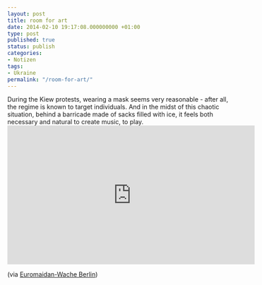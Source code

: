 ```yaml
---
layout: post
title: room for art
date: 2014-02-10 19:17:08.000000000 +01:00
type: post
published: true
status: publish
categories:
- Notizen
tags:
- Ukraine
permalink: "/room-for-art/"
---
```

<p>
	During the Kiew protests, wearing a mask seems very reasonable - after all, the regime is known to target individuals. And in the midst of this chaotic situation, behind a barricade made of sacks filled with ice, it feels both necessary and natural to create music, to play.<br />

<iframe width="560" height="315" src="https://www.youtube.com/embed/0LFKl0uxDJI" frameborder="0" allow="accelerometer; autoplay; encrypted-media; gyroscope; picture-in-picture" allowfullscreen></iframe>


<figcaption>(via <a href="http://euromaidanberlin.wordpress.com/2014/02/05/piano-extremist-video/">Euromaidan-Wache Berlin</a>)<figcaption>
